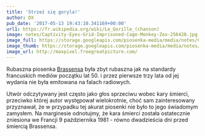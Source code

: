 ```yaml
---
title: 'Strzeż się goryla!'
author: DX
pub_date: '2017-05-13 19:43:10.341169+00:00'
url1: https://fr.wikipedia.org/wiki/Le_Gorille_(chanson)
image: notes/Captivity-Eyes-Grid-Imprisoned-Cage-Monkey-Zoo-256420.jpg
image_full: https://storage.googleapis.com/piosenka-media/media/notes/Captivity-Eyes-Grid-Imprisoned-Cage-Monkey-Zoo-256420.jpg
image_thumb: https://storage.googleapis.com/piosenka-media/media/notes/Captivity-Eyes-Grid-Imprisoned-Cage-Monkey-Zoo-256420.jpg.0x300_q85_upscale.jpg
image_url: http://maxpixel.freegreatpicture.com/
---
```


Rubaszna piosenka [Brassensa](https://www.piosenkaztekstem.pl/spiewnik/georges\-brassens/) była zbyt rubaszna jak na standardy francuskich mediów początku lat 50. i przez pierwsze trzy lata od jej wydania nie była emitowana na falach radiowych.

Utwór odczytywany jest często jako głos sprzeciwu wobec kary śmierci,  przeciwko której autor występował wielokrotnie, choć sam zainteresowany przyznawał, że w przypadku tej akurat piosenki nie było to jego świadomym zamysłem. Na marginesie odnotujmy, że kara śmierci została ostatecznie zniesiona we Francji 9 października 1981 \- równo dwadzieścia dni przed śmiercią Brassensa.